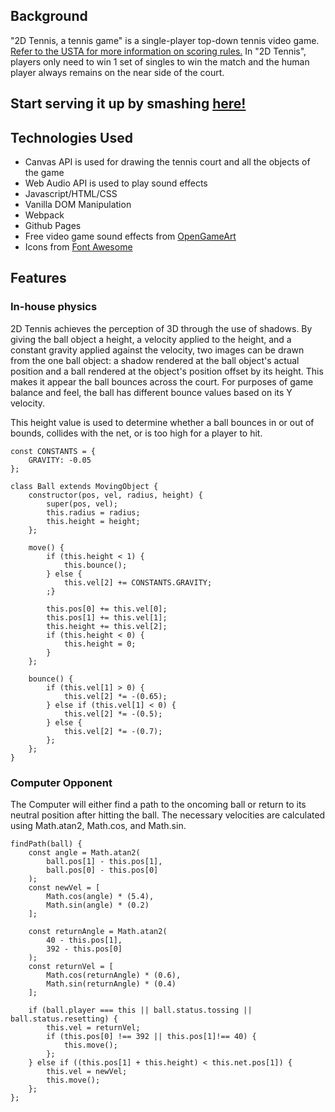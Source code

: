 ## Background

"2D Tennis, a tennis game" is a single-player top-down tennis video game. [Refer to the USTA for more information on scoring rules.](https://www.usta.com/en/home/improve/tips-and-instruction/national/tennis-scoring-rules.html) In "2D Tennis", players only need to win 1 set of singles to win the match and the human player always remains on the near side of the court.

## Start serving it up by smashing [here!]()

## Technologies Used

- Canvas API is used for drawing the tennis court and all the objects of the game
- Web Audio API is used to play sound effects
- Javascript/HTML/CSS
- Vanilla DOM Manipulation
- Webpack
- Github Pages
- Free video game sound effects from [OpenGameArt](https://opengameart.org/)
- Icons from [Font Awesome](https://fontawesome.com/)

## Features

### In-house physics

2D Tennis achieves the perception of 3D through the use of shadows. By giving the ball object a height, a velocity applied to the height, and a constant gravity applied against the velocity, two images can be drawn from the one ball object: a shadow rendered at the ball object's actual position and a ball rendered at the object's position offset by its height. This makes it appear the ball bounces across the court. For purposes of game balance and feel, the ball has different bounce values based on its Y velocity. 

This height value is used to determine whether a ball bounces in or out of bounds, collides with the net, or is too high for a player to hit. 

```
const CONSTANTS = {
    GRAVITY: -0.05
};

class Ball extends MovingObject {
    constructor(pos, vel, radius, height) {
        super(pos, vel);
        this.radius = radius;
        this.height = height;
    };

    move() {
        if (this.height < 1) {
            this.bounce();
        } else {
            this.vel[2] += CONSTANTS.GRAVITY;
        ;}

        this.pos[0] += this.vel[0];
        this.pos[1] += this.vel[1];
        this.height += this.vel[2];
        if (this.height < 0) {
            this.height = 0;
        }
    };

    bounce() {
        if (this.vel[1] > 0) {
            this.vel[2] *= -(0.65);
        } else if (this.vel[1] < 0) {
            this.vel[2] *= -(0.5);
        } else {
            this.vel[2] *= -(0.7);
        };
    };
}
```

### Computer Opponent

The Computer will either find a path to the oncoming ball or return to its neutral position after hitting the ball. The necessary velocities are calculated using Math.atan2, Math.cos, and Math.sin.

```
findPath(ball) {
    const angle = Math.atan2(
        ball.pos[1] - this.pos[1], 
        ball.pos[0] - this.pos[0]
    );
    const newVel = [
        Math.cos(angle) * (5.4), 
        Math.sin(angle) * (0.2)
    ];

    const returnAngle = Math.atan2(
        40 - this.pos[1],
        392 - this.pos[0]
    );
    const returnVel = [
        Math.cos(returnAngle) * (0.6), 
        Math.sin(returnAngle) * (0.4)
    ];

    if (ball.player === this || ball.status.tossing || ball.status.resetting) {
        this.vel = returnVel;
        if (this.pos[0] !== 392 || this.pos[1]!== 40) {
            this.move();
        };
    } else if ((this.pos[1] + this.height) < this.net.pos[1]) {
        this.vel = newVel;
        this.move();
    };
};
```